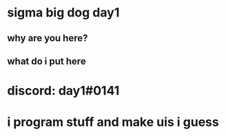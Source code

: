 # sigma big dog day1
## why are you here?
## what do i put here

# discord: day1#0141

# i program stuff and make uis i guess

